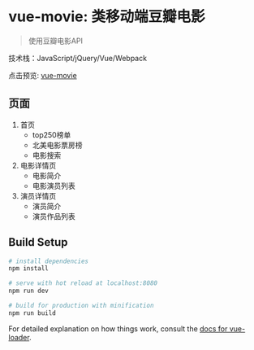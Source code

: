 # vue-movie: 类移动端豆瓣电影
> 使用豆瓣电影API

技术栈：JavaScript/jQuery/Vue/Webpack

点击预览: <a target="_blank" href="https://vue-movie.zhouqichao.com">vue-movie</a>

## 页面

1. 首页
	+ top250榜单
	+ 北美电影票房榜
	+ 电影搜索
2. 电影详情页
	+ 电影简介
	+ 电影演员列表
3. 演员详情页
	+ 演员简介
	+ 演员作品列表

## Build Setup

``` bash
# install dependencies
npm install

# serve with hot reload at localhost:8080
npm run dev

# build for production with minification
npm run build
```

For detailed explanation on how things work, consult the [docs for vue-loader](http://vuejs.github.io/vue-loader).
